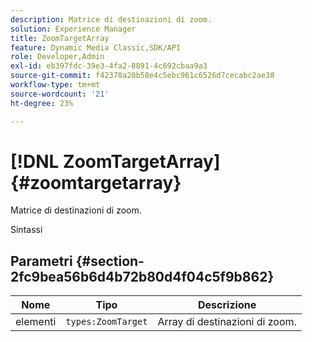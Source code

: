```yaml
---
description: Matrice di destinazioni di zoom.
solution: Experience Manager
title: ZoomTargetArray
feature: Dynamic Media Classic,SDK/API
role: Developer,Admin
exl-id: eb397fdc-39e3-4fa2-8891-4c692cbaa9a3
source-git-commit: f42378a20b58e4c5ebc961c6526d7cecabc2ae38
workflow-type: tm+mt
source-wordcount: '21'
ht-degree: 23%

---
```


# [!DNL ZoomTargetArray]{#zoomtargetarray}

Matrice di destinazioni di zoom.

Sintassi

## Parametri {#section-2fc9bea56b6d4b72b80d4f04c5f9b862}

| Nome | Tipo | Descrizione |
|---|---|---|
| elementi | `types:ZoomTarget` | Array di destinazioni di zoom. |
